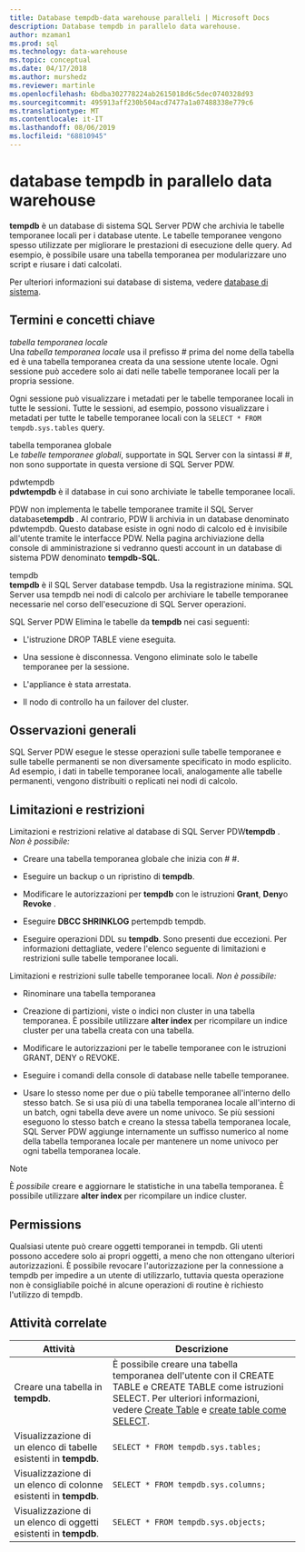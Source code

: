 ```yaml
---
title: Database tempdb-data warehouse paralleli | Microsoft Docs
description: Database tempdb in parallelo data warehouse.
author: mzaman1
ms.prod: sql
ms.technology: data-warehouse
ms.topic: conceptual
ms.date: 04/17/2018
ms.author: murshedz
ms.reviewer: martinle
ms.openlocfilehash: 6bdba302778224ab2615018d6c5dec0740328d93
ms.sourcegitcommit: 495913aff230b504acd7477a1a07488338e779c6
ms.translationtype: MT
ms.contentlocale: it-IT
ms.lasthandoff: 08/06/2019
ms.locfileid: "68810945"
---
```

# <a name="tempdb-database-in-parallel-data-warehouse"></a>database tempdb in parallelo data warehouse
**tempdb** è un database di sistema SQL Server PDW che archivia le tabelle temporanee locali per i database utente. Le tabelle temporanee vengono spesso utilizzate per migliorare le prestazioni di esecuzione delle query. Ad esempio, è possibile usare una tabella temporanea per modularizzare uno script e riusare i dati calcolati.  
  
Per ulteriori informazioni sui database di sistema, vedere [database di sistema](system-databases.md).  
  
## <a name="Basics"></a>Termini e concetti chiave  
*tabella temporanea locale*  
Una *tabella temporanea locale* usa il prefisso # prima del nome della tabella ed è una tabella temporanea creata da una sessione utente locale. Ogni sessione può accedere solo ai dati nelle tabelle temporanee locali per la propria sessione.  
  
Ogni sessione può visualizzare i metadati per le tabelle temporanee locali in tutte le sessioni. Tutte le sessioni, ad esempio, possono visualizzare i metadati per tutte le tabelle temporanee locali con la `SELECT * FROM tempdb.sys.tables` query.  
  
tabella temporanea globale  
Le *tabelle temporanee globali*, supportate in SQL Server con la sintassi # #, non sono supportate in questa versione di SQL Server PDW.  
  
pdwtempdb  
**pdwtempdb** è il database in cui sono archiviate le tabelle temporanee locali.  
  
PDW non implementa le tabelle temporanee tramite il SQL Server database**tempdb** . Al contrario, PDW li archivia in un database denominato pdwtempdb. Questo database esiste in ogni nodo di calcolo ed è invisibile all'utente tramite le interfacce PDW. Nella pagina archiviazione della console di amministrazione si vedranno questi account in un database di sistema PDW denominato **tempdb-SQL**.  
  
tempdb  
**tempdb** è il SQL Server database tempdb. Usa la registrazione minima. SQL Server usa tempdb nei nodi di calcolo per archiviare le tabelle temporanee necessarie nel corso dell'esecuzione di SQL Server operazioni.  
  
SQL Server PDW Elimina le tabelle da **tempdb** nei casi seguenti:  
  
-   L'istruzione DROP TABLE viene eseguita.  
  
-   Una sessione è disconnessa. Vengono eliminate solo le tabelle temporanee per la sessione.  
  
-   L'appliance è stata arrestata.  
  
-   Il nodo di controllo ha un failover del cluster.  
  
## <a name="general-remarks"></a>Osservazioni generali  
SQL Server PDW esegue le stesse operazioni sulle tabelle temporanee e sulle tabelle permanenti se non diversamente specificato in modo esplicito. Ad esempio, i dati in tabelle temporanee locali, analogamente alle tabelle permanenti, vengono distribuiti o replicati nei nodi di calcolo.  
  
## <a name="LimitationsRestrictions"></a>Limitazioni e restrizioni  
Limitazioni e restrizioni relative al database di SQL Server PDW**tempdb** . *Non è possibile:*  
  
-   Creare una tabella temporanea globale che inizia con # #.  
  
-   Eseguire un backup o un ripristino di **tempdb**.  
  
-   Modificare le autorizzazioni per **tempdb** con le istruzioni **Grant**, **Deny**o **Revoke** .  
  
-   Eseguire **DBCC SHRINKLOG** pertempdb tempdb.  
  
-   Eseguire operazioni DDL su **tempdb**. Sono presenti due eccezioni. Per informazioni dettagliate, vedere l'elenco seguente di limitazioni e restrizioni sulle tabelle temporanee locali.  
  
Limitazioni e restrizioni sulle tabelle temporanee locali. *Non è possibile:*  
  
-   Rinominare una tabella temporanea  
  
-   Creazione di partizioni, viste o indici non cluster in una tabella temporanea. È possibile utilizzare **alter index** per ricompilare un indice cluster per una tabella creata con una tabella.  
  
-   Modificare le autorizzazioni per le tabelle temporanee con le istruzioni GRANT, DENY o REVOKE.  
  
-   Eseguire i comandi della console di database nelle tabelle temporanee.  
  
-   Usare lo stesso nome per due o più tabelle temporanee all'interno dello stesso batch. Se si usa più di una tabella temporanea locale all'interno di un batch, ogni tabella deve avere un nome univoco. Se più sessioni eseguono lo stesso batch e creano la stessa tabella temporanea locale, SQL Server PDW aggiunge internamente un suffisso numerico al nome della tabella temporanea locale per mantenere un nome univoco per ogni tabella temporanea locale.  
  
> [!NOTE]  
> È *possibile* creare e aggiornare le statistiche in una tabella temporanea. È possibile utilizzare **alter index** per ricompilare un indice cluster.  
  
## <a name="permissions"></a>Permissions  
Qualsiasi utente può creare oggetti temporanei in tempdb. Gli utenti possono accedere solo ai propri oggetti, a meno che non ottengano ulteriori autorizzazioni. È possibile revocare l'autorizzazione per la connessione a tempdb per impedire a un utente di utilizzarlo, tuttavia questa operazione non è consigliabile poiché in alcune operazioni di routine è richiesto l'utilizzo di tempdb.  
  
## <a name="RelatedTasks"></a>Attività correlate  
  
|Attività|Descrizione|  
|---------|---------------|  
|Creare una tabella in **tempdb**.|È possibile creare una tabella temporanea dell'utente con il CREATE TABLE e CREATE TABLE come istruzioni SELECT. Per ulteriori informazioni, vedere [Create Table](../t-sql/statements/create-table-azure-sql-data-warehouse.md) e [create table come SELECT](../t-sql/statements/create-table-as-select-azure-sql-data-warehouse.md).|  
|Visualizzazione di un elenco di tabelle esistenti in **tempdb**.|`SELECT * FROM tempdb.sys.tables;`|  
|Visualizzazione di un elenco di colonne esistenti in **tempdb**.|`SELECT * FROM tempdb.sys.columns;`|  
|Visualizzazione di un elenco di oggetti esistenti in **tempdb**.|`SELECT * FROM tempdb.sys.objects;`|  
  
<!-- MISSING LINKS 
## See Also  
[Common Metadata Query Examples &#40;SQL Server PDW&#41;](../sqlpdw/common-metadata-query-examples-sql-server-pdw.md)  
-->
  
